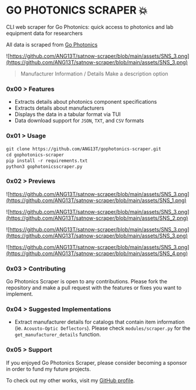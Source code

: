 # GO PHOTONICS SCRAPER 💥

CLI web scraper for Go Photonics: quick access to photonics and lab equipment data for researchers 

All data is scraped from [Go Photonics](https://www.gophotonics.com/)

![https://github.com/ANG13T/satnow-scraper/blob/main/assets/SNS_3.png](https://github.com/ANG13T/satnow-scraper/blob/main/assets/SNS_3.png)

> Manufacturer Information / Details
> Make a description option 

### 0x00 > Features
- Extracts details about photonics component specifications
- Extracts details about manufacturers
- Displays the data in a tabular format via TUI
- Data download support for `JSON`, `TXT`, and `CSV` formats

### 0x01 > Usage
```
git clone https://github.com/ANG13T/gophotonics-scraper.git
cd gophotonics-scraper
pip install -r requirements.txt
python3 gophotonicsscraper.py
```

### 0x02 > Previews

![https://github.com/ANG13T/satnow-scraper/blob/main/assets/SNS_3.png](https://github.com/ANG13T/satnow-scraper/blob/main/assets/SNS_1.png)

![https://github.com/ANG13T/satnow-scraper/blob/main/assets/SNS_3.png](https://github.com/ANG13T/satnow-scraper/blob/main/assets/SNS_2.png)

![https://github.com/ANG13T/satnow-scraper/blob/main/assets/SNS_3.png](https://github.com/ANG13T/satnow-scraper/blob/main/assets/SNS_3.png)

![https://github.com/ANG13T/satnow-scraper/blob/main/assets/SNS_3.png](https://github.com/ANG13T/satnow-scraper/blob/main/assets/SNS_4.png)

### 0x03 > Contributing 
Go Photonics Scraper is open to any contributions. Please fork the repository and make a pull request with the features or fixes you want to implement.

### 0x04 > Suggested Implementations
- Extract manufacturer details for catalogs that contain item information (ie. `Acousto-Optic Deflectors`). Please check `modules/scraper.py` for the `get_manufacturer_details` function.

### 0x05 > Support 
If you enjoyed Go Photonics Scraper, please consider becoming a sponsor in order to fund my future projects.

To check out my other works, visit my [GitHub profile](github.com/ANG13T).